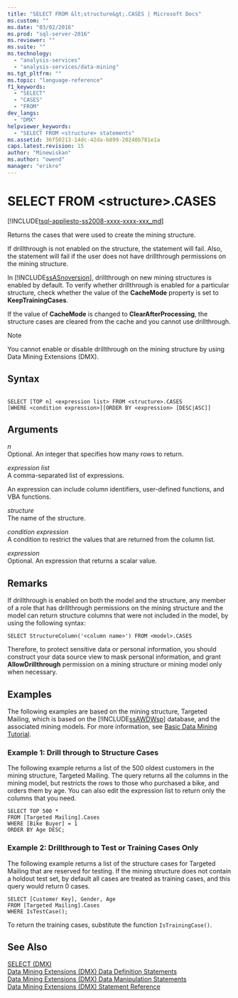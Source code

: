 ```yaml
---
title: "SELECT FROM &lt;structure&gt;.CASES | Microsoft Docs"
ms.custom: ""
ms.date: "03/02/2016"
ms.prod: "sql-server-2016"
ms.reviewer: ""
ms.suite: ""
ms.technology: 
  - "analysis-services"
  - "analysis-services/data-mining"
ms.tgt_pltfrm: ""
ms.topic: "language-reference"
f1_keywords: 
  - "SELECT"
  - "CASES"
  - "FROM"
dev_langs: 
  - "DMX"
helpviewer_keywords: 
  - "SELECT FROM <structure> statements"
ms.assetid: 36f50213-14dc-42da-b899-20240b781e1a
caps.latest.revision: 15
author: "Minewiskan"
ms.author: "owend"
manager: "erikre"
---
```

# SELECT FROM &lt;structure&gt;.CASES
[!INCLUDE[tsql-appliesto-ss2008-xxxx-xxxx-xxx_md](../includes/tsql-appliesto-ss2008-xxxx-xxxx-xxx-md.md)]

  Returns the cases that were used to create the mining structure.  
  
 If drillthrough is not enabled on the structure, the statement will fail. Also, the statement will fail if the user does not have drillthrough permissions on the mining structure.  
  
 In [!INCLUDE[ssASnoversion](../includes/ssasnoversion-md.md)], drillthrough on new mining structures is enabled by default. To verify whether drillthrough is enabled for a particular structure, check whether the value of the **CacheMode** property is set to **KeepTrainingCases**.  
  
 If the value of **CacheMode** is changed to **ClearAfterProcessing**, the structure cases are cleared from the cache and you cannot use drillthrough.  
  
> [!NOTE]  
>  You cannot enable or disable drillthrough on the mining structure by using Data Mining Extensions (DMX).  
  
## Syntax  
  
```  
  
SELECT [TOP n] <expression list> FROM <structure>.CASES  
[WHERE <condition expression>][ORDER BY <expression> [DESC|ASC]]  
```  
  
## Arguments  
 *n*  
 Optional. An integer that specifies how many rows to return.  
  
 *expression list*  
 A comma-separated list of expressions.  
  
 An expression can include column identifiers, user-defined functions, and VBA functions.  
  
 *structure*  
 The name of the structure.  
  
 *condition expression*  
 A condition to restrict the values that are returned from the column list.  
  
 *expression*  
 Optional. An expression that returns a scalar value.  
  
## Remarks  
 If drillthrough is enabled on both the model and the structure, any member of a role that has drillthrough permissions on the mining structure and the model can return structure columns that were not included in the model, by using the following syntax:  
  
```  
SELECT StructureColumn('<column name>') FROM <model>.CASES  
```  
  
 Therefore, to protect sensitive data or personal information, you should construct your data source view to mask personal information, and grant **AllowDrillthrough** permission on a mining structure or mining model only when necessary.  
  
## Examples  
 The following examples are based on the mining structure, Targeted Mailing, which is based on the [!INCLUDE[ssAWDWsp](../includes/ssawdwsp-md.md)] database, and the associated mining models. For more information, see [Basic Data Mining Tutorial](http://msdn.microsoft.com/library/6602edb6-d160-43fb-83c8-9df5dddfeb9c).  
  
### Example 1: Drill through to Structure Cases  
 The following example returns a list of the 500 oldest customers in the mining structure, Targeted Mailing. The query returns all the columns in the mining model, but restricts the rows to those who purchased a bike, and orders them by age. You can also edit the expression list to return only the columns that you need.  
  
```  
SELECT TOP 500 *  
FROM [Targeted Mailing].Cases  
WHERE [Bike Buyer] = 1  
ORDER BY Age DESC;  
```  
  
### Example 2: Drillthrough to Test or Training Cases Only  
 The following example returns a list of the structure cases for Targeted Mailing that are reserved for testing. If the mining structure does not contain a holdout test set, by default all cases are treated as training cases, and this query would return 0 cases.  
  
```  
SELECT [Customer Key], Gender, Age  
FROM [Targeted Mailing].Cases  
WHERE IsTestCase();  
```  
  
 To return the training cases, substitute the function `IsTrainingCase()`.  
  
## See Also  
 [SELECT &#40;DMX&#41;](../dmx/select-dmx.md)   
 [Data Mining Extensions &#40;DMX&#41; Data Definition Statements](../dmx/dmx-statements-data-definition.md)   
 [Data Mining Extensions &#40;DMX&#41; Data Manipulation Statements](../dmx/dmx-statements-data-manipulation.md)   
 [Data Mining Extensions &#40;DMX&#41; Statement Reference](../dmx/data-mining-extensions-dmx-statements.md)  
  
  
